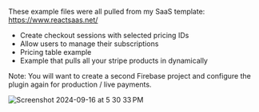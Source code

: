 These example files were all pulled from my SaaS template: https://www.reactsaas.net/

- Create checkout sessions with selected pricing IDs
- Allow users to manage their subscriptions
- Pricing table example
- Example that pulls all your stripe products in dynamically 

Note: You will want to create a second Firebase project and configure the plugin again for production / live payments.

![Screenshot 2024-09-16 at 5 30 33 PM](https://github.com/user-attachments/assets/14b1f3db-75b6-40bd-86b1-5d9e2c002c42)
